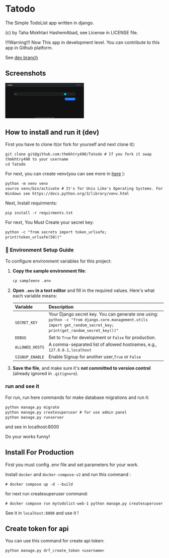 # Tatodo

The Simple TodoList app written in django.

(c) by Taha Mokhtari HashemAbad, see License in LICENSE file.

!!!Warning!!! Now This app in development level. You can contribute to this app in Github platform.

See [dev branch](https://github.com/thmkhtry490/mytodolist/tree/dev)

## Screenshots

  <img src="https://raw.githubusercontent.com/thmkhtry490/Tatodo/refs/heads/main/Screenshot_2025-08-05_23-49-01.png" alt="1" width="250">


## How to install and run it (dev)

First you have to clone it(or fork for yourself and next clone it):

```
git clone git@github.com:thmkhtry490/Tatodo # If you fork it swap thmkhtry490 to your username
cd Tatodo
```
For next, you can create venv(you can see more in [here](https://docs.python.org/3/library/venv.html) ):

```
python -m venv venv
source venv/bin/activate # It's for Unix Like's Operating Systems. For Windows see https://docs.python.org/3/library/venv.html 
```
Next, Install requirments:

```
pip install -r requirments.txt
```
For next, You Must Create your secret key:

```
python -c "from secrets import token_urlsafe; print(token_urlsafe(50))"
```

### 📄 Environment Setup Guide

To configure environment variables for this project:

1. **Copy the sample environment file**:

   ```bash
   cp sampleenv .env
   ```

2. **Open `.env` in a text editor** and fill in the required values. Here's what each variable means:

   | Variable        | Description                                                                                                                                                         |
   | --------------- | ------------------------------------------------------------------------------------------------------------------------------------------------------------------- |
   | `SECRET_KEY`    | Your Django secret key. You can generate one using:<br>`python -c "from django.core.management.utils import get_random_secret_key; print(get_random_secret_key())"` |
   | `DEBUG`         | Set to `True` for development or `False` for production.                                                                                                            |
   | `ALLOWED_HOSTS` | A comma-separated list of allowed hostnames, e.g., `127.0.0.1,localhost`                                                                                            |
   |`SIGNUP_ENABLE`  | Enable Signup for another user,`True` or `False`


4. **Save the file**, and make sure it's **not committed to version control** (already ignored in `.gitignore`).

### run and see it

For run, run here commands for make database migrations and run it:

```
python manage.py migrate
python manage.py createsuperuser # for use admin panel
python manage.py runserver
```
and see in localhost:8000 


Do your works funny!
## Install For Production

First you must config .env file and set parameters for your work. 

Install `docker` and `docker-compose-v2` and run this command :

```
# docker compose up -d --build
```
for next run createsuperuser command:

```
# docker compose run mytodolist-web-1 python manage.py createsuperuser
```
See it in `localhost:8000` and use it !

## Create token for api

You can use this command for create api token:

```
python manage.py drf_create_token <username>
```
